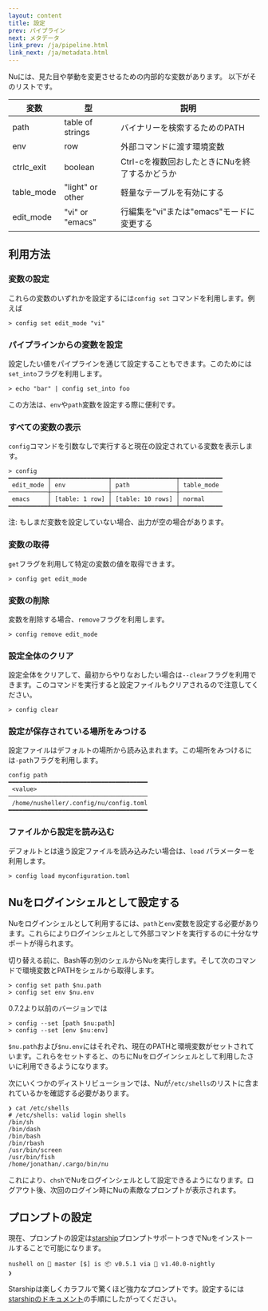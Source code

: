 ```yaml
---
layout: content
title: 設定
prev: パイプライン
next: メタデータ
link_prev: /ja/pipeline.html
link_next: /ja/metadata.html
---
```


Nuには、見た目や挙動を変更させるための内部的な変数があります。
以下がそのリストです。

| 変数        | 型           | 説明  |
| ------------- | ------------- | ----- |
| path | table of strings | バイナリーを検索するためのPATH |
| env | row | 外部コマンドに渡す環境変数 |
| ctrlc_exit | boolean | Ctrl-cを複数回おしたときにNuを終了するかどうか|
| table_mode | "light" or other | 軽量なテーブルを有効にする |
| edit_mode | "vi" or "emacs" | 行編集を"vi"または"emacs"モードに変更する|

## 利用方法

### 変数の設定

これらの変数のいずれかを設定するには`config set` コマンドを利用します。例えば

```
> config set edit_mode "vi"
```

### パイプラインからの変数を設定

設定したい値をパイプラインを通じて設定することもできます。このためには`set_into`フラグを利用します。

```
> echo "bar" | config set_into foo
```

この方法は、`env`や`path`変数を設定する際に便利です。

### すべての変数の表示

`config`コマンドを引数なしで実行すると現在の設定されている変数を表示します。

```
> config
━━━━━━━━━━━┯━━━━━━━━━━━━━━━━┯━━━━━━━━━━━━━━━━━━┯━━━━━━━━━━━━
 edit_mode │ env            │ path             │ table_mode 
───────────┼────────────────┼──────────────────┼────────────
 emacs     │ [table: 1 row] │ [table: 10 rows] │ normal 
━━━━━━━━━━━┷━━━━━━━━━━━━━━━━┷━━━━━━━━━━━━━━━━━━┷━━━━━━━━━━━━
```

注: もしまだ変数を設定していない場合、出力が空の場合があります。

### 変数の取得

``get``フラグを利用して特定の変数の値を取得できます。

```
> config get edit_mode
```

### 変数の削除

変数を削除する場合、`remove`フラグを利用します。

```
> config remove edit_mode
```

### 設定全体のクリア

設定全体をクリアして、最初からやりなおしたい場合は`--clear`フラグを利用できます。このコマンドを実行すると設定ファイルもクリアされるので注意してください。

```
> config clear
```

### 設定が保存されている場所をみつける

設定ファイルはデフォルトの場所から読み込まれます。この場所をみつけるには`-path`フラグを利用します。

```
config path
━━━━━━━━━━━━━━━━━━━━━━━━━━━━━━━━━━━━━━━
 <value> 
───────────────────────────────────────
 /home/nusheller/.config/nu/config.toml 
━━━━━━━━━━━━━━━━━━━━━━━━━━━━━━━━━━━━━━━
```

### ファイルから設定を読み込む

デフォルトとは違う設定ファイルを読み込みたい場合は、`load` パラメーターを利用します。

```
> config load myconfiguration.toml
```

## Nuをログインシェルとして設定する

Nuをログインシェルとして利用するには、`path`と`env`変数を設定する必要があります。これらによりログインシェルとして外部コマンドを実行するのに十分なサポートが得られます。

切り替える前に、Bash等の別のシェルからNuを実行します。そして次のコマンドで環境変数とPATHをシェルから取得します。

```
> config set path $nu.path
> config set env $nu.env
```

0.7.2より以前のバージョンでは

```
> config --set [path $nu:path]
> config --set [env $nu:env]
```

`$nu.path`および`$nu.env`にはそれぞれ、現在のPATHと環境変数がセットされています。これらをセットすると、のちにNuをログインシェルとして利用したさいに利用できるようになります。

次にいくつかのディストリビューションでは、Nuが`/etc/shells`のリストに含まれているかを確認する必要があります。

```
❯ cat /etc/shells
# /etc/shells: valid login shells
/bin/sh
/bin/dash
/bin/bash
/bin/rbash
/usr/bin/screen
/usr/bin/fish
/home/jonathan/.cargo/bin/nu
```

これにより、`chsh`でNuをログインシェルとして設定できるようになります。ログアウト後、次回のログイン時にNuの素敵なプロンプトが表示されます。

## プロンプトの設定

現在、プロンプトの設定は[starship](https://github.com/starship/starship)プロンプトサポートつきでNuをインストールすることで可能になります。

```
nushell on 📙 master [$] is 📦 v0.5.1 via 🦀 v1.40.0-nightly 
❯ 
```

Starshipは楽しくカラフルで驚くほど強力なプロンプトです。設定するには[starshipのドキュメント](https://starship.rs/config/)の手順にしたがってください。